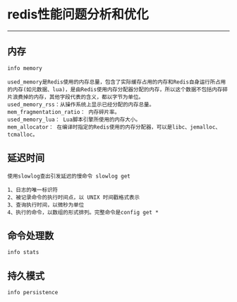 ﻿# redis性能问题分析和优化

---

## 内存
```
info memory

used_memory是Redis使用的内存总量，包含了实际缓存占用的内存和Redis自身运行所占用的内存(如元数据、lua)，是由Redis使用内存分配器分配的内存，所以这个数据不包括内存碎片浪费掉的内存，其他字段代表的含义，都以字节为单位。
used_memory_rss：从操作系统上显示已经分配的内存总量。
mem_fragmentation_ratio： 内存碎片率。
used_memory_lua： Lua脚本引擎所使用的内存大小。
mem_allocator： 在编译时指定的Redis使用的内存分配器，可以是libc、jemalloc、tcmalloc。
```

## 延迟时间
```
使用slowlog查出引发延迟的慢命令 slowlog get

1、日志的唯一标识符
2、被记录命令的执行时间点，以 UNIX 时间戳格式表示
3、查询执行时间，以微秒为单位
4、执行的命令，以数组的形式排列。完整命令是config get *
```

## 命令处理数
```
info stats
```

## 持久模式
```
info persistence
```

